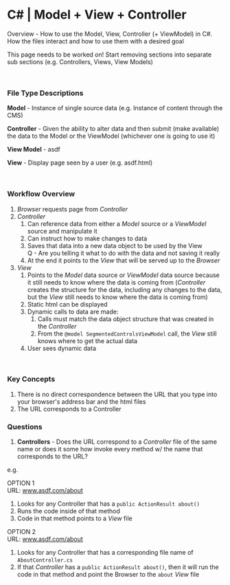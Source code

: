 # C# | Model + View + Controller

Overview - How to use the Model, View, Controller (+ ViewModel) in C#. How the files interact and how to use them with a desired goal 


<span class="warning">This page needs to be worked on! Start removing sections into separate sub sections (e.g. Controllers, Views, View Models)</span>

<br/>

### File Type Descriptions

**Model** - Instance of single source data (e.g. Instance of content through the CMS)  

**Controller** - Given the ability to alter data and then submit (make available) the data to the Model or the ViewModel (whichever one is going to use it) 

**View Model** - asdf  

**View** - Display page seen by a user (e.g. asdf.html)

<br/>

### Workflow Overview

1. _Browser_ requests page from _Controller_  
2. _Controller_ 
    1. Can reference data  from either a _Model_ source or a _ViewModel_ source and manipulate it 
    2. Can instruct how to make changes to data
    3. Saves that data into a new data object to be used by the View  
    Q - Are you telling it what to do with the data and not saving it really
    4. At the end it points to the _View_ that will be served up to the _Browser_  
3. _View_
    1. Points to the _Model_ data source or _ViewModel_ data source because it still needs to know where the data is coming from (_Controller_ creates the structure for the data, including any changes to the data, but the _View_ still needs to know where the data is coming from)
    2. Static html can be displayed
    3. Dynamic calls to data are made:
        1. Calls must match the data object structure that was created in the _Controller_ 
        2. From the `@model SegmentedControlsViewModel` call, the _View_ still knows where to get the actual data
    4. User sees dynamic data

<br/>

### Key Concepts
1. There is no direct correspondence between the URL that you type into your browser's address bar and the html files
1. The URL corresponds to a Controller

### Questions
1. **Controllers** - Does the URL correspond to a _Controller_ file of the same name or does it some how invoke every method w/ the name that corresponds to the URL? 

e.g. 

OPTION 1  
URL: www.asdf.com/about  
 
1. Looks for any Controller that has a `public ActionResult about()` 
2. Runs the code inside of that method
3. Code in that method points to a _View_ file

OPTION 2  
URL: www.asdf.com/about  
 
1. Looks for any Controller that has a corresponding file name of `AboutController.cs`
1. If that _Controller_ has a `public ActionResult about()`, then it will run the code in that method and point the Browser to the `about` _View_ file